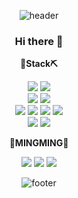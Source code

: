 <div align="center">
  
![header](https://capsule-render.vercel.app/api?type=wave&color=0:fad0c4,100:ffd1ff&height=200&section=header&text=MINGMING&fontSize=50&fontColor=fbc8d4&animation=fadeIn)
  
### Hi there 👋

<p><strong>🔨Stack⛏</strong></p>
<div>
<img src="https://img.shields.io/badge/java-007396?style=flat-square&logo=java&logoColor=white"><!--자바-->
<img src="https://img.shields.io/badge/python-3776AB?style=flat-square&logo=python&logoColor=white"><!--파이썬-->
</div>
<div>
<img src="https://img.shields.io/badge/oracle-F80000?style=flat-square&logo=oracle&logoColor=white"><!--오라클-->
<img src="https://img.shields.io/badge/mongoDB-47A248?style=flat-square&logo=MongoDB&logoColor=white"><!--몽고DB-->
</div>
<div>
<img src="https://img.shields.io/badge/html-E34F26?style=flat-square&logo=html5&logoColor=white"><!--HTML-->
<img src="https://img.shields.io/badge/css-1572B6?style=flat-square&logo=css3&logoColor=white"><!--CSS-->
<img src="https://img.shields.io/badge/javascript-F7DF1E?style=flat-square&logo=javascript&logoColor=black"><!--Javascrip-->
<img src="https://img.shields.io/badge/bootstrap-7952B3?style=flat-square&logo=bootstrap&logoColor=white"><!--Bootstrap-->
</div>
<div>
<img src="https://img.shields.io/badge/github-181717?style=flat-square&logo=github&logoColor=white"><!--Github-->
<img src="https://img.shields.io/badge/apache tomcat-F8DC75?style=flat-square&logo=apachetomcat&logoColor=black"><!--아파치톰캣-->
<!-- <img src="https://img.shields.io/badge/Spring-6DB33F?style=flat-square&logo=Spring&logoColor=white">스프링 -->
</div>



<p><strong>💙MINGMING💙</strong></p>
<!-- 네이버 블로그 -->
<a href="https://blog.naver.com/ming9396" target="_blank"><img src="https://img.shields.io/badge/BLOG-03C75A?style=flat-square&logo=Naver&logoColor=white"/></a>
<!-- 노션 - 포트폴리오 -->
<a href="https://www.notion.so/ming2/85f73e6fbab6438c986660ea776ca5a2" target="_blank"><img src="https://img.shields.io/badge/PORTFOLIO-000000?style=flat-square&logo=Notion&logoColor=white"/></a>
<!-- 이메일 -->
<a href="mailto:ming9396@naver.com" target="_blank"><img src="https://img.shields.io/badge/EMAIL-30B980?style=flat-square&logo=Minutemailer&logoColor=white"/></a>

![footer](https://capsule-render.vercel.app/api?type=wave&color=0:fad0c4,100:ffd1ff&height=200&section=header&text=Hello!!%20render&fontSize=90&animation=fadeOut)
</div>

